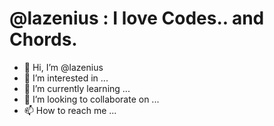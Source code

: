 @lazenius : I love Codes.. and Chords.
===

- 👋 Hi, I’m @lazenius
- 👀 I’m interested in ...
- 🌱 I’m currently learning ...
- 💞️ I’m looking to collaborate on ...
- 📫 How to reach me ...

<!---
lazenius/lazenius is a ✨ special ✨ repository because its `README.md` (this file) appears on your GitHub profile.
You can click the Preview link to take a look at your changes.
--->
